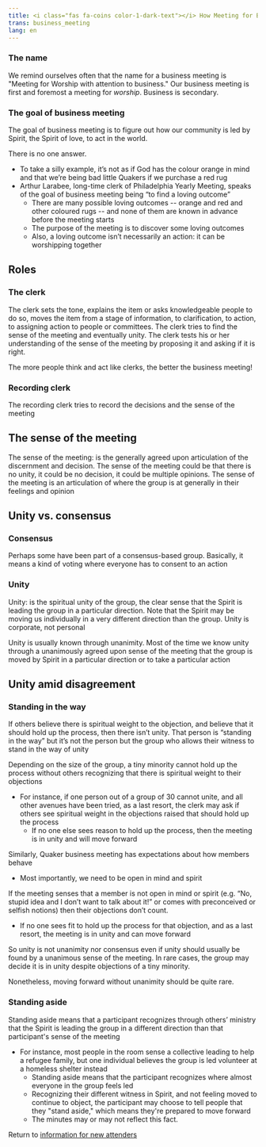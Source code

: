 ```yaml
---
title: <i class="fas fa-coins color-1-dark-text"></i> How Meeting for Business works
trans: business_meeting
lang: en
---
```

### The name
We remind ourselves often that the name for a business meeting is "Meeting for Worship with attention to business." Our business meeting is first and foremost a meeting for _worship_. Business is secondary.
### The goal of business meeting
The goal of business meeting is to figure out how our community is led by Spirit, the Spirit of love, to act in the world. 

There is no one answer.
* To take a silly example, it’s not as if God has the colour orange in mind and that we’re being bad little Quakers if we purchase a red rug
* Arthur Larabee, long-time clerk of Philadelphia Yearly Meeting, speaks of the goal of business meeting being “to find a loving outcome” 
  * There are many possible loving outcomes -- orange and red and other coloured rugs -- and none of them are known in advance before the meeting starts
  * The purpose of the meeting is to discover some loving outcomes
  * Also, a loving outcome isn’t necessarily an action: it can be worshipping together

## Roles <i class="fas fa-theater-masks fa-fw color-1-text"></i>
### The clerk
The clerk sets the tone, explains the item or asks knowledgeable people to do so, moves the item from a stage of information, to clarification, to action, to assigning action to people or committees. The clerk tries to find the sense of the meeting and eventually unity. The clerk tests his or her understanding of the sense of the meeting by proposing it and asking if it is right. 

The more people think and act like clerks, the better the business meeting!

### Recording clerk
The recording clerk tries to record the decisions and the sense of the meeting

## The sense of the meeting
The sense of the meeting: is the generally agreed upon articulation of the discernment and decision. The sense of the meeting could be that there is no unity, it could be no decision, it could be multiple opinions. The sense of the meeting is an articulation of where the group is at generally in their feelings and opinion
## Unity vs. consensus
### Consensus
Perhaps some have been part of a consensus-based group. Basically, it means a kind of voting where everyone has to consent to an action
### Unity
Unity: is the spiritual unity of the group, the clear sense that the Spirit is leading the group in a particular direction. Note that the Spirit may be moving us individually in a very different direction than the group. Unity is corporate, not personal

Unity is usually known through unanimity. Most of the time we know unity through a unanimously agreed upon sense of the meeting that the group is moved by Spirit in a particular direction or to take a particular action

## Unity amid disagreement
### Standing in the way
If others believe there is spiritual weight to the objection, and believe that it should hold up the process, then there isn’t unity. That person is “standing in the way” but it’s not the person but the group who allows their witness to stand in the way of unity

Depending on the size of the group, a tiny minority cannot hold up the process without others recognizing that there is spiritual weight to their objections
* For instance, if one person out of a group of 30 cannot unite, and all other avenues have been tried, as a last resort, the clerk may ask if others see spiritual weight in the objections raised that should hold up the process
  * If no one else sees reason to hold up the process, then the meeting is in unity and will move forward

Similarly, Quaker business meeting has expectations about how members behave
* Most importantly, we need to be open in mind and spirit

If the meeting senses that a member is not open in mind or spirit (e.g. “No, stupid idea and I don’t want to talk about it!” or comes with preconceived or selfish notions) then their objections don’t count. 
* If no one sees fit to hold up the process for that objection, and as a last resort, the meeting is in unity and can move forward

So unity is not unanimity nor consensus even if unity should usually be found by a unanimous sense of the meeting. In rare cases, the group may decide it is in unity despite objections of a tiny minority.

Nonetheless, moving forward without unanimity should be quite rare.
### Standing aside
Standing aside means that a participant recognizes through others’ ministry that the Spirit is leading the group in a different direction than that participant's sense of the meeting
* For instance, most people in the room sense a collective leading to help a refugee family, but one individual believes the group is led volunteer at a homeless shelter instead
  * Standing aside means that the participant recognizes where almost everyone in the group feels led
  * Recognizing their different witness in Spirit, and not feeling moved to continue to object, the participant may choose to tell people that they "stand aside," which means they're prepared to move forward
  * The minutes may or may not reflect this fact.

Return to [information for new attenders](/new_attender)
